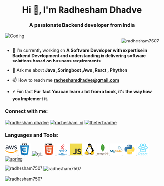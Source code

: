 <h1 align="center">Hi 👋, I'm Radhesham Dhadve</h1>
<h3 align="center">A passionate Backend developer from India</h3> 

<img align="left" alt="Coding" width="400" src="https://camo.githubusercontent.com/8f294cc3c344f5cfd78923f763b64ba825f7dc7d165f3296e7702d8725001f28/68747470733a2f2f6d65646961312e67697068792e636f6d2f6d656469612f7167515567674143335066763638377150432f67697068792e6769663f6369643d373930623736313138646632393065326232333930316234313132316361633934623962346538646232346462303462267269643d67697068792e6769662663743d67">

<p align="right"> <img src="https://komarev.com/ghpvc/?username=radhesham7507&label=Profile%20views&color=0e75b6&style=flat" alt="radhesham7507" /> </p>

- 🔭 I’m currently working on **A Software Developer with expertise in Backend Development and understanding in delivering software solutions based on business requirements.**


- 💬 Ask me about **Java ,Springboot ,Aws ,React , Phython**

- 📫 How to reach me **radheshamdhadve@gmail.com**

- ⚡ Fun fact **Fun fact You can learn a lot from a book, it's the way how you Implement it.**

<h3 align="left">Connect with me:</h3>
<p align="left">
<a href="https://linkedin.com/in/radhesham dhadve" target="blank"><img align="center" src="https://raw.githubusercontent.com/rahuldkjain/github-profile-readme-generator/master/src/images/icons/Social/linked-in-alt.svg" alt="radhesham dhadve" height="30" width="40" /></a>
<a href="https://instagram.com/radhesham_rd" target="blank"><img align="center" src="https://raw.githubusercontent.com/rahuldkjain/github-profile-readme-generator/master/src/images/icons/Social/instagram.svg" alt="radhesham_rd" height="30" width="40" /></a>
<a href="https://www.youtube.com/c/thetechradhe" target="blank"><img align="center" src="https://raw.githubusercontent.com/rahuldkjain/github-profile-readme-generator/master/src/images/icons/Social/youtube.svg" alt="thetechradhe" height="30" width="40" /></a>
</p>

<h3 align="left">Languages and Tools:</h3>
<p align="left"> <a href="https://aws.amazon.com" target="_blank" rel="noreferrer"> <img src="https://raw.githubusercontent.com/devicons/devicon/master/icons/amazonwebservices/amazonwebservices-original-wordmark.svg" alt="aws" width="40" height="40"/> </a> <a href="https://www.w3schools.com/css/" target="_blank" rel="noreferrer"> <img src="https://raw.githubusercontent.com/devicons/devicon/master/icons/css3/css3-original-wordmark.svg" alt="css3" width="40" height="40"/> </a> <a href="https://git-scm.com/" target="_blank" rel="noreferrer"> <img src="https://www.vectorlogo.zone/logos/git-scm/git-scm-icon.svg" alt="git" width="40" height="40"/> </a> <a href="https://www.w3.org/html/" target="_blank" rel="noreferrer"> <img src="https://raw.githubusercontent.com/devicons/devicon/master/icons/html5/html5-original-wordmark.svg" alt="html5" width="40" height="40"/> </a> <a href="https://www.java.com" target="_blank" rel="noreferrer"> <img src="https://raw.githubusercontent.com/devicons/devicon/master/icons/java/java-original.svg" alt="java" width="40" height="40"/> </a> <a href="https://developer.mozilla.org/en-US/docs/Web/JavaScript" target="_blank" rel="noreferrer"> <img src="https://raw.githubusercontent.com/devicons/devicon/master/icons/javascript/javascript-original.svg" alt="javascript" width="40" height="40"/> </a> <a href="https://www.linux.org/" target="_blank" rel="noreferrer"> <img src="https://raw.githubusercontent.com/devicons/devicon/master/icons/linux/linux-original.svg" alt="linux" width="40" height="40"/> </a> <a href="https://www.mongodb.com/" target="_blank" rel="noreferrer"> <img src="https://raw.githubusercontent.com/devicons/devicon/master/icons/mongodb/mongodb-original-wordmark.svg" alt="mongodb" width="40" height="40"/> </a> <a href="https://www.mysql.com/" target="_blank" rel="noreferrer"> <img src="https://raw.githubusercontent.com/devicons/devicon/master/icons/mysql/mysql-original-wordmark.svg" alt="mysql" width="40" height="40"/> </a> <a href="https://www.python.org" target="_blank" rel="noreferrer"> <img src="https://raw.githubusercontent.com/devicons/devicon/master/icons/python/python-original.svg" alt="python" width="40" height="40"/> </a> <a href="https://reactjs.org/" target="_blank" rel="noreferrer"> <img src="https://raw.githubusercontent.com/devicons/devicon/master/icons/react/react-original-wordmark.svg" alt="react" width="40" height="40"/> </a> <a href="https://spring.io/" target="_blank" rel="noreferrer"> <img src="https://www.vectorlogo.zone/logos/springio/springio-icon.svg" alt="spring" width="40" height="40"/> </a> </p>

<p><img align="left" src="https://github-readme-stats.vercel.app/api/top-langs?username=radhesham7507&show_icons=true&locale=en&layout=compact" alt="radhesham7507" /></p>

<p>&nbsp;<img align="center" src="https://github-readme-stats.vercel.app/api?username=radhesham7507&show_icons=true&locale=en" alt="radhesham7507" /></p>

<p><img align="center" src="https://github-readme-streak-stats.herokuapp.com/?user=radhesham7507&" alt="radhesham7507" /></p>
